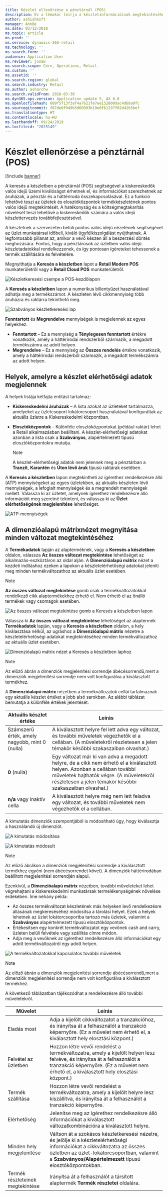 ```yaml
---
title: Készlet ellenőrzése a pénztárnál (POS)
description: Ez a témakör leírja a készletinformációinak megtekintéséhez a pénztárnál (POS) rendelkezésre álló beállításokat.
author: ashishmsft
manager: AnnBe
ms.date: 03/12/2018
ms.topic: article
ms.prod: ''
ms.service: dynamics-365-retail
ms.technology: ''
ms.search.form: ''
audience: Application User
ms.reviewer: josaw
ms.search.scope: Core, Operations, Retail
ms.custom: ''
ms.assetid: ''
ms.search.region: global
ms.search.industry: Retail
ms.author: asharchw
ms.search.validFrom: 2018-03-30
ms.dyn365.ops.version: Application update 5, AX 8.0
ms.openlocfilehash: 609f5f13f3af4a7621fe7ee152800dac4d68a9fc
ms.sourcegitcommit: f87de0f949b5d60993b19e0f61297f02d42b5bef
ms.translationtype: HT
ms.contentlocale: hu-HU
ms.lasthandoff: 09/24/2019
ms.locfileid: "2025149"
---
```

# <a name="inventory-lookup-in-the-point-of-sale-pos"></a>Készlet ellenőrzése a pénztárnál (POS)

[!include [banner](includes/banner.md)]

A keresés a készletben a pénztárnál (POS) segítségével a kiskereskedők valós idejű üzemi kiválóságot érhetnek el, és információkat szerezhetnek az áruházak, a pénztár és a háttériroda összekapcsolásával. Ez a funkció lehetővé teszi az üzletek és elosztóközpontok termékkészletének pontos valós idejű megtekintését. A hatékonyság és a költségmegtakarítás növelését teszi lehetővé a kiskereskedők számára a valós idejű készlettervezés továbbfejlesztésével.

A készletnek a szervezeten belüli pontos valós idejű nézetének segítségével az üzlet munkatársai időbeli, kiváló ügyfélkiszolgálást nyújthatnak. A legfontosabb pillanat az, amikor a vevő készen áll a beszerzési döntés meghozására. Fontos, hogy a pénztárosok az üzletben valós idejű készletadatokkal rendelkezzenek, és így pontosan ígéreteket tehessenek a termék szállítására és felvételére.

Megnyithatja a **Keresés a készletben** lapot a **Retail Modern POS** munkaterületről vagy a **Retail Cloud POS** munkaterületről.

![Készletkeresési csempe a POS-kezdőlapon](media/POSHomepage.png)

A **Keresés a készletben** lapon a numerikus billentyűzet használatával adhatja meg a termékszámot. A készleten lévő cikkmennyiség több áruházra és raktárra tekinthető meg.

![Szabványos készletkeresési lap](media/InventoryLookUp.png)

**Fenntartott** és **Megrendelve** mennyiségek is megjelennek az egyes helyekhez.

- **Fenntartott** – Ez a mennyiség a **Ténylegesen fenntartott** értékre vonatkozik, amely a háttérirodai rendszerből származik, a megadott termékszámra az adott helyen.
- **Megrendelve** – Ez a mennyiség az **Összes rendelés** értékre vonatkozik, amely a háttérirodai rendszerből származik, a megadott termékszámra az adott helyen.

## <a name="locations-that-inventory-availability-information-is-shown-for"></a>Helyek, amelyre a készlet elérhetőségi adatok megjelennek

A helyek listája kétfajta entitást tartalmaz:

- **Kiskereskedelmi áruházak** – A lista azokat az üzleteket tartalmazza, amelyeket az üzletcsoport lokátorcsoport használatával konfiguráltak az aktuális üzletre a Kiskereskedelmi központban.
- **Elosztóközpontok** – Különféle elosztóközpontokat (például raktár) lehet a Retail alkalmazásban beállítani. A készlet-elérhetőségi adatokat azonban a lista csak a **Szabványos**, alapértelmezett típusú elosztóközpontokra mutatja.

    > [!NOTE]
    > A készlet-elérhetőségi adatok nem jelennek meg a pénztárban a **Tranzit**, **Karantén** és **Úton lévő áruk** típusú raktárak esetében.

A **Keresés a készletben** lapon megtekintheti az ígérethez rendelkezésre álló (ATP) mennyiségeket az egyes üzletekben, az aktuális készleten lévő mennyiségek, a lefoglalt mennyiségek és a megrendelt mennyiségek mellett. Válassza ki az üzletet, amelynek ígérethez rendelkezésre álló információit meg szeretné tekinteni, és válassza ki az **Üzlet elérhetőségének megjelenítése** lehetőséget.

![ATP-mennyiségek](media/ATP.png)

## <a name="opening-the-dimension-based-matrix-view-to-show-all-variants"></a>A dimenzióalapú mátrixnézet megnyitása minden változat megtekintéséhez

A **Termékadatok** lapján az alapterméknek, vagy a **Keresés a készletben** oldalon, válassza **Az összes változat megtekintése** lehetőséget az alkalmazás-eszköztáron az oldal alján. A **Dimenzióalapú mátrix** nézet a kezdeti indításhoz ezeken a lapokon a készletelérhetőségi adatokat jeleníti meg minden termékváltozathoz az aktuális üzlet esetében.

> [!NOTE]
> **Az összes változat megtekintése** gomb csak a termékváltozatokkal rendelkező cikk alaptermékekhez érhető el. Nem érhető el az önálló termékek vagy csomagok esetében.

![Az összes változat megtekintése gomb a Keresés a készletben lapon](media/StandardToMatrix.png)

Válassza ki **Az összes változat megtekintése** lehetőséget az alaptermék **Termékadatok** lapján, vagy a **Keresés a készletben** oldalon, a hely kiválasztása nélkül, az ugráshoz a **Dimenzióalapú mátrix** nézetre a készletelérhetőségi adatokat megtekintéséhez minden termékváltozathoz az aktuális üzlet esetében.

![Dimenzióalapú mátrix nézet a Keresés a készletben laphoz](media/Matrix.png)

> [!NOTE]
> Az előző ábrán a dimenziók megjelenítési sorrendje ábécésorrendű,mert a dimenziók megjelenítési sorrendje nem volt konfigurálva a kiválasztott termékhez.

A **Dimenzióalapú mátrix** nézetben a termékváltozatok cellái tartalmaznak egy aktuális készlet értéket a jobb alsó sarokban. Az alábbi táblázat bemutatja a különféle értékek jelentését.

| Aktuális készlet értéke                            | Leírás |
|------------------------------------------|-------------|
| Számszerű érték, amely nagyobb, mint 0 (nulla) | A kiválasztott helyre fel lett adva egy változat, és további műveletek végezhetők el a cellában. (A műveletekről részletesen a jelen témakör későbbi szakaszaiban olvashat.) |
| **0** (nulla)                             | Egy változat már ki van adva a megadott helyre, de a cikk nem érhető el a kiválasztott helyen. Azonban a cellában további műveletek hajthatók végre. (A műveletekről részletesen a jelen témakör későbbi szakaszaiban olvashat.) |
| **n/a** vagy inaktív cella              | A kiválasztott helyre még nem lett feladva egy változat, és további műveletek nem végezhetők el a cellában. |

A kimutatás dimenziók szempontjából is módosítható úgy, hogy kiválasztja a használandó új dimenziót.

![A kimutatás módosítása](media/ChangePivot.png)

![A kimutatás módosult](media/PivotChanged.png)

> [!NOTE]
> Az előző ábrákon a dimenziók megjelenítési sorrendje a kiválasztott termékhez egyéni (nem ábécésorrendet követ). A dimenziók háttérirodában beállított megjelenítési sorrendjén alapul.

Ezenkívül, a **Dimenzióalapú mátrix** nézetben, további műveleteket lehet végrehajtani a kiskereskedelmi munkatársak termelékenységének növelése érdekében. Íme néhány példa:

- Az összes termékváltozat készletének más helyeken levő rendelkezésre állásának megkereséséhez módosítsa a tárolási helyet. Ezek a helyek lehetnek az üzlet lokátorcsoportba tartozó más üzletek, valamint a **Szabványos** alapértelmezett típusú elosztóközpontok.
- Értékesítsen egy konkrét termékváltozatot egy vevőnek cash and carry, üzleten belüli felvétele vagy szállítás címre módon.
- Adja meg a vevőknek az ígérethez rendelkezésre álló információkat egy adott termékváltozatról egy adott helyen.

![A termékváltozatokkal kapcsolatos további műveletek](media/VariantActions.png)

> [!NOTE]
> Az előző ábrán a dimenziók megjelenítési sorrendje ábécésorrendű,mert a dimenziók megjelenítési sorrendje nem volt konfigurálva a kiválasztott termékhez.

A következő táblázatban tájékozódhat a rendelkezésre álló további műveletekről.

| Művelet               | Leírás |
|----------------------|-------------|
| Eladás most             | Adja a kijelölt cikkváltozatot a tranzakcióhoz, és irányítsa át a felhasználót a tranzakció képernyőre. (Ez a művelet nem érhető el, a kiválasztott hely elosztási központ.) |
| Felvétel az üzletben     | Hozzon létre vevői rendelést a termékváltozatra, amely a kijelölt helyen lesz felvéve, és irányítsa át a felhasználót a tranzakció képernyőre. (Ez a művelet nem érhető el, a kiválasztott hely elosztási központ.) |
| Termék szállítása         | Hozzon létre vevői rendelést a termékváltozatra, amely a kijelölt helyre lesz kiszállítva, és irányítsa át a felhasználót a tranzakció képernyőre. |
| Elérhetőség         | Jelenítse meg az ígérethez rendelkezésre álló információkat a kiválasztott változatkombinációra a kiválasztott helyre. |
| Minden hely megjelenítése   | Váltson át a szokásos készletkeresési nézetre, és jelölje ki a készletelérhetőségi információkat a cikkváltozatra az összes üzletben az üzlet-lokátorcsoportban, valamint a **Szabványos/Alapértelmezett** típusú elosztóközpontokban. |
| Termék részleteinek megtekintése | Irányítsa át a felhasználót a társított alaptermék **Termék részletei** oldalára. |
